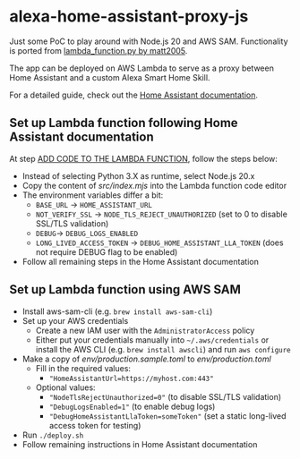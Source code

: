# alexa-home-assistant-proxy-js

Just some PoC to play around with Node.js 20 and AWS SAM. Functionality is ported from [lambda_function.py by matt2005](https://gist.github.com/matt2005/744b5ef548cc13d88d0569eea65f5e5b).

The app can be deployed on AWS Lambda to serve as a proxy between Home Assistant and a custom Alexa Smart Home Skill.

For a detailed guide, check out the [Home Assistant documentation](https://www.home-assistant.io/integrations/alexa.smart_home/).

## Set up Lambda function following Home Assistant documentation

At step [ADD CODE TO THE LAMBDA FUNCTION](https://www.home-assistant.io/integrations/alexa.smart_home/#add-code-to-the-lambda-function), follow the steps below:

- Instead of selecting Python 3.X as runtime, select Node.js 20.x
- Copy the content of *src/index.mjs* into the Lambda function code editor
- The environment variables differ a bit:
  - `BASE_URL` -> `HOME_ASSISTANT_URL`
  - `NOT_VERIFY_SSL` -> `NODE_TLS_REJECT_UNAUTHORIZED` (set to 0 to disable SSL/TLS validation)
  - `DEBUG`-> `DEBUG_LOGS_ENABLED`
  - `LONG_LIVED_ACCESS_TOKEN` -> `DEBUG_HOME_ASSISTANT_LLA_TOKEN` (does not require DEBUG flag to be enabled)
- Follow all remaining steps in the Home Assistant documentation

## Set up Lambda function using AWS SAM

- Install aws-sam-cli (e.g. `brew install aws-sam-cli`)
- Set up your AWS credentials
  - Create a new IAM user with the `AdministratorAccess` policy
  - Either put your credentials manually into `~/.aws/credentials` or install the AWS CLI (e.g. `brew install awscli`) and run `aws configure`
- Make a copy of *env/production.sample.toml* to *env/production.toml*
  - Fill in the required values:
    - `"HomeAssistantUrl=https://myhost.com:443"`
  - Optional values:
    - `"NodeTlsRejectUnauthorized=0"` (to disable SSL/TLS validation)
    - `"DebugLogsEnabled=1"` (to enable debug logs)
    - `"DebugHomeAssistantLlaToken=someToken"` (set a static long-lived access token for testing)
- Run `./deploy.sh`
- Follow remaining instructions in Home Assistant documentation